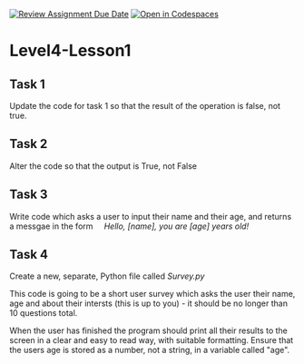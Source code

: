 [![Review Assignment Due Date](https://classroom.github.com/assets/deadline-readme-button-22041afd0340ce965d47ae6ef1cefeee28c7c493a6346c4f15d667ab976d596c.svg)](https://classroom.github.com/a/OCRXS9Lg)
[![Open in Codespaces](https://classroom.github.com/assets/launch-codespace-2972f46106e565e64193e422d61a12cf1da4916b45550586e14ef0a7c637dd04.svg)](https://classroom.github.com/open-in-codespaces?assignment_repo_id=15864067)
# Level4-Lesson1

## Task 1

Update the code for task 1 so that the result of the operation is false, not true.

## Task 2

Alter the code so that the output is True, not False

## Task 3

Write code which asks a user to input their name and their age, and returns a messgae in the form
&nbsp;&nbsp;&nbsp;&nbsp;_Hello, [name], you are [age] years old!_

## Task 4

Create a new, separate, Python file called _Survey.py_

This code is going to be a short user survey which asks the user their name, age and about their intersts (this is up to you) - it should be no longer than 10 questions total.

When the user has finished the program should print all their results to the screen in a clear and easy to read way, with suitable formatting. Ensure that the users age is stored as a number, not a string, in a variable called "age".